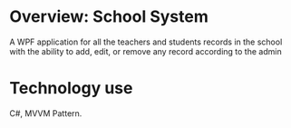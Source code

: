 # Overview: School System
A WPF application for all the teachers and students records in the school with the ability to add, edit, or remove any record according to the admin 

# Technology use
C#, MVVM Pattern.
